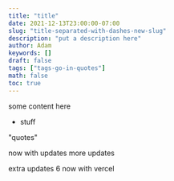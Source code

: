 ```yaml
---
title: "title"
date: 2021-12-13T23:00:00-07:00
slug: "title-separated-with-dashes-new-slug"
description: "put a description here"
author: Adam
keywords: []
draft: false
tags: ["tags-go-in-quotes"]
math: false
toc: true
---
```


some content here

- stuff

"quotes"

now with updates more updates


extra updates 6 now with vercel